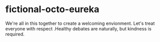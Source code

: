 # fictional-octo-eureka
 We're all in this together to create a welcoming envionment. Let's treat everyone with respect .Healthy debates are naturally, but kindness is required. 
